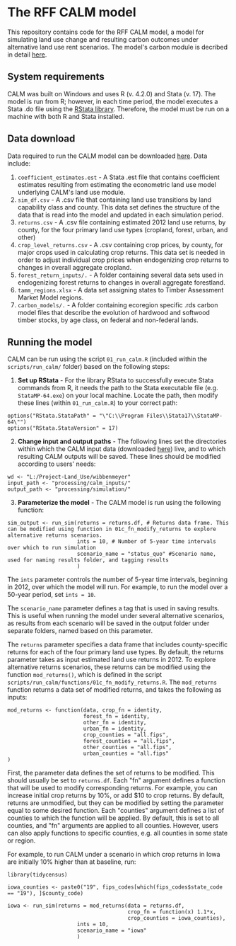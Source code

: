 # The RFF CALM model
This repository contains code for the RFF CALM model, a model for simulating land use change and resulting carbon outcomes under alternative land use rent scenarios. The model's carbon module is decribed in detail [here](https://media.rff.org/documents/WP_23-39.pdf).
## System requirements
CALM was built on Windows and uses R (v. 4.2.0) and Stata (v. 17). The model is run from R; however, in each time period, the model executes a Stata .do file using the [RStata library](https://cran.r-project.org/web/packages/RStata/index.html). Therefore, the model must be run on a machine with both R and Stata installed.

## Data download
Data required to run the CALM model can be downloaded [here](https://www.dropbox.com/scl/fo/euk8wjrh2mu55nc3ai2xd/h?rlkey=xe1dxawxzt3y1k16mxnl8yhbt&dl=0). Data include:

1) `coefficient_estimates.est` - A Stata .est file that contains coefficient estimates resulting from estimating the econometric land use model underlying CALM's land use module.
2) `sim_df.csv` - A .csv file that containing land use transitions by land capability class and county. This data set defines the structure of the data that is read into the model and updated in each simulation period.
3) `returns.csv` - A .csv file containing estimated 2012 land use returns, by county, for the four primary land use types (cropland, forest, urban, and other)
4) `crop_level_returns.csv` - A .csv containing crop prices, by county, for major crops used in calculating crop returns. This data set is needed in order to adjust individual crop prices when endogenizing crop returns to changes in overall aggregate cropland.
5) `forest_return_inputs/.` - A folder containing several data sets used in endogenizing forest returns to changes in overall aggregate forestland.
6) `tamm_regions.xlsx` - A data set assigning states to Timber Assessment Market Model regions.
7) `carbon_models/.` - A folder containing ecoregion specific .rds carbon model files that describe the evolution of hardwood and softwood timber stocks, by age class, on federal and non-federal lands.

## Running the model
CALM can be run using the script `01_run_calm.R` (included within the `scripts/run_calm/` folder) based on the following steps:

1) **Set up RStata** - For the library RStata to successfully execute Stata commands from R, it needs the path to the Stata executable file (e.g. `StataMP-64.exe`) on your local machine. Locate the path, then modify these lines (within `01_run_calm.R`) to your correct path:
  ```\#May need to modify this based on location of Stata executable on local machine
options("RStata.StataPath" = "\"C:\\Program Files\\Stata17\\StataMP-64\"")
options("RStata.StataVersion" = 17)
```
2) **Change input and output paths** - The following lines set the directories within which the CALM input data (downloaded [here](https://www.dropbox.com/scl/fo/euk8wjrh2mu55nc3ai2xd/h?rlkey=xe1dxawxzt3y1k16mxnl8yhbt&dl=0)) live, and to which resulting CALM outputs will be saved. These lines should be modified according to users' needs: 
```
wd <- "L:/Project-Land_Use/wibbenmeyer"
input_path <- "processing/calm_inputs/"
output_path <- "processing/simulation/"
```
3) **Parameterize the model** - The CALM model is run using the following function:
```
sim_output <- run_sim(returns = returns.df, # Returns data frame. This can be modified using function in 01c_fn_modify_returns to explore alternative returns scenarios.
                      ints = 10, # Number of 5-year time intervals over which to run simulation
                      scenario_name = "status_quo" #Scenario name, used for naming results folder, and tagging results
                      )
```
The `ints` parameter controls the number of 5-year time intervals, beginning in 2012, over which the model will run. For example, to run the model over a 50-year period, set `ints = 10`.

The `scenario_name` parameter defines a tag that is used in saving results. This is useful when running the model under several alternative scenarios, as results from each scenario will be saved in the output folder under separate folders, named based on this parameter.

The `returns` parameter specifies a data frame that includes county-specific returns for each of the four primary land use types. By default, the returns parameter takes as input estimated land use returns in 2012. To explore alternative returns scenarios, these returns can be modified using the function `mod_returns()`, which is defined in the script `scripts/run_calm/functions/01c_fn_modify_returns.R`. The `mod_returns` function returns a data set of modified returns, and takes the following as inputs:
```
mod_returns <- function(data, crop_fn = identity,
                        forest_fn = identity,
                        other_fn = identity,
                        urban_fn = identity,
                        crop_counties = "all.fips",
                        forest_counties = "all.fips",
                        other_counties = "all.fips",
                        urban_counties = "all.fips"
)
```
First, the parameter data defines the set of returns to be modified. This should usually be set to `returns.df`. Each "fn" argument defines a function that will be used to modify corresponding returns. For example, you can increase initial crop returns by 10%, or add $10 to crop returns. By default, returns are unmodified, but they can be modified by setting the parameter equal to some desired function. Each "counties" argument defines a list of counties to which the function will be applied. By default, this is set to all counties, and "fn" arguments are applied to all counties. However, users can also apply functions to specific counties, e.g. all counties in some state or region. 

For example, to run CALM under a scenario in which crop returns in Iowa are initially 10% higher than at baseline, run:
```
library(tidycensus)

iowa_counties <- paste0("19", fips_codes[which(fips_codes$state_code == "19"), ]$county_code)

iowa <- run_sim(returns = mod_returns(data = returns.df,
                                      crop_fn = function(x) 1.1*x,
                                      crop_counties = iowa_counties),
                      ints = 10, 
                      scenario_name = "iowa" 
                      )

